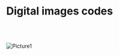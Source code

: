 # Digital images codes

<br><br>



![Picture1](https://user-images.githubusercontent.com/105644935/213847996-ec8bc2e0-281c-4bfd-8b54-1895c41eaa62.jpg)
